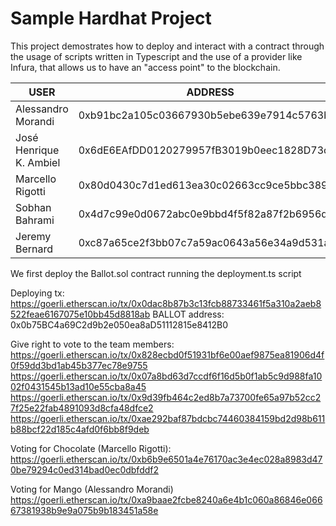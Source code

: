 # Sample Hardhat Project

This project demostrates how to deploy and interact with a contract through the usage of scripts
written in Typescript and the use of a provider like Infura, that allows us to have an "access point"
to the blockchain.

| USER                    | ADDRESS                                       |
|-------------------------|-----------------------------------------------|
| Alessandro Morandi      | 0xb91bc2a105c03667930b5ebe639e7914c5763bdb    |
| José Henrique K. Ambiel | 0x6dE6EAfDD0120279957fB3019b0eec1828D73cDa    |
| Marcello Rigotti        | 0x80d0430c7d1ed613ea30c02663cc9ce5bbc389a8    |
| Sobhan Bahrami          | 0x4d7c99e0d0672abc0e9bbd4f5f82a87f2b6956da    |
| Jeremy Bernard          | 0xc87a65ce2f3bb07c7a59ac0643a56e34a9d531a7    |

We first deploy the Ballot.sol contract running the deployment.ts script

Deploying tx: https://goerli.etherscan.io/tx/0x0dac8b87b3c13fcb88733461f5a310a2aeb8522feae6167075e10bb45d8818ab
BALLOT address: 0x0b75BC4a69C2d9b2e050ea8aD51112815e8412B0

Give right to vote to the team members:
https://goerli.etherscan.io/tx/0x828ecbd0f51931bf6e00aef9875ea81906d4f0f59dd3bd1ab45b377ec78e9755
https://goerli.etherscan.io/tx/0x07a8bd63d7ccdf6f16d5b0f1ab5c9d988fa1002f0431545b13ad10e55cba8a45
https://goerli.etherscan.io/tx/0x9d39fb464c2ed8b7a73700fe65a97b52cc27f25e22fab4891093d8cfa48dfce2
https://goerli.etherscan.io/tx/0xae292baf87bdcbc74460384159bd2d98b611b88bcf22d185c4afd0f6bb8f9deb

Voting for Chocolate (Marcello Rigotti):
https://goerli.etherscan.io/tx/0xb6b9e6501a4e76170ac3e4ec028a8983d470be79294c0ed314bad0ec0dbfddf2

Voting for Mango (Alessandro Morandi)
https://goerli.etherscan.io/tx/0xa9baae2fcbe8240a6e4b1c060a86846e06667381938b9e9a075b9b183451a58e
